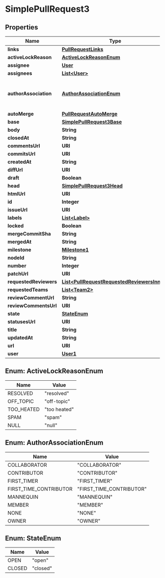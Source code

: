 

# SimplePullRequest3


## Properties

| Name | Type | Description | Notes |
|------------ | ------------- | ------------- | -------------|
|**links** | [**PullRequestLinks**](PullRequestLinks.md) |  |  |
|**activeLockReason** | [**ActiveLockReasonEnum**](#ActiveLockReasonEnum) |  |  |
|**assignee** | [**User**](User.md) |  |  |
|**assignees** | [**List&lt;User&gt;**](User.md) |  |  |
|**authorAssociation** | [**AuthorAssociationEnum**](#AuthorAssociationEnum) | How the author is associated with the repository. |  |
|**autoMerge** | [**PullRequestAutoMerge**](PullRequestAutoMerge.md) |  |  |
|**base** | [**SimplePullRequest3Base**](SimplePullRequest3Base.md) |  |  |
|**body** | **String** |  |  |
|**closedAt** | **String** |  |  |
|**commentsUrl** | **URI** |  |  |
|**commitsUrl** | **URI** |  |  |
|**createdAt** | **String** |  |  |
|**diffUrl** | **URI** |  |  |
|**draft** | **Boolean** |  |  |
|**head** | [**SimplePullRequest3Head**](SimplePullRequest3Head.md) |  |  |
|**htmlUrl** | **URI** |  |  |
|**id** | **Integer** |  |  |
|**issueUrl** | **URI** |  |  |
|**labels** | [**List&lt;Label&gt;**](Label.md) |  |  |
|**locked** | **Boolean** |  |  |
|**mergeCommitSha** | **String** |  |  |
|**mergedAt** | **String** |  |  |
|**milestone** | [**Milestone1**](Milestone1.md) |  |  |
|**nodeId** | **String** |  |  |
|**number** | **Integer** |  |  |
|**patchUrl** | **URI** |  |  |
|**requestedReviewers** | [**List&lt;PullRequestRequestedReviewersInner&gt;**](PullRequestRequestedReviewersInner.md) |  |  |
|**requestedTeams** | [**List&lt;Team2&gt;**](Team2.md) |  |  |
|**reviewCommentUrl** | **String** |  |  |
|**reviewCommentsUrl** | **URI** |  |  |
|**state** | [**StateEnum**](#StateEnum) |  |  |
|**statusesUrl** | **URI** |  |  |
|**title** | **String** |  |  |
|**updatedAt** | **String** |  |  |
|**url** | **URI** |  |  |
|**user** | [**User1**](User1.md) |  |  |



## Enum: ActiveLockReasonEnum

| Name | Value |
|---- | -----|
| RESOLVED | &quot;resolved&quot; |
| OFF_TOPIC | &quot;off-topic&quot; |
| TOO_HEATED | &quot;too heated&quot; |
| SPAM | &quot;spam&quot; |
| NULL | &quot;null&quot; |



## Enum: AuthorAssociationEnum

| Name | Value |
|---- | -----|
| COLLABORATOR | &quot;COLLABORATOR&quot; |
| CONTRIBUTOR | &quot;CONTRIBUTOR&quot; |
| FIRST_TIMER | &quot;FIRST_TIMER&quot; |
| FIRST_TIME_CONTRIBUTOR | &quot;FIRST_TIME_CONTRIBUTOR&quot; |
| MANNEQUIN | &quot;MANNEQUIN&quot; |
| MEMBER | &quot;MEMBER&quot; |
| NONE | &quot;NONE&quot; |
| OWNER | &quot;OWNER&quot; |



## Enum: StateEnum

| Name | Value |
|---- | -----|
| OPEN | &quot;open&quot; |
| CLOSED | &quot;closed&quot; |



